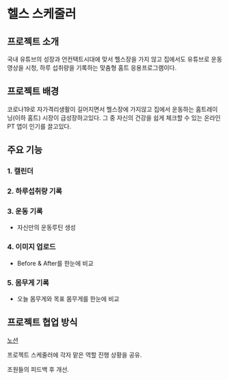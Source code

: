 # 헬스 스케줄러
## 프로젝트 소개
국내 유튜브의 성장과 언컨택트시대에 맞서 헬스장을 가지 않고 집에서도 유튜브로 운동 영상을 시청,
하루 섭취량을 기록하는 맞춤형 홈트 응용프로그램이다.

## 프로젝트 배경
코로나19로 자가격리생활이 길어지면서 헬스장에 가지않고 집에서 운동하는 홈트레이닝(이하 홈트) 시장이 급성장하고있다.
그 중 자신의 건강을 쉽게 체크할 수 있는 온라인 PT 앱이 인기를 끌고있다. 

## 주요 기능
### 1. 캘린더
### 2. 하루섭취량 기록
### 3. 운동 기록
* 자신만의 운동루틴 생성

### 4. 이미지 업로드
* Before & After를 한눈에 비교

### 5. 몸무게 기록
* 오늘 몸무게와 목표 몸무게를 한눈에 비교

## 프로젝트 협업 방식
[노션](www.notion.so)

프로젝트 스케줄러에 각자 맡은 역할 진행 상황을 공유.

조원들의 피드백 후 개선.


